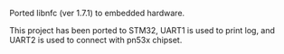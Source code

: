 Ported libnfc (ver 1.7.1) to embedded hardware.

This project has been ported to STM32, UART1 is used to print log, and UART2 is used to connect with pn53x chipset.
